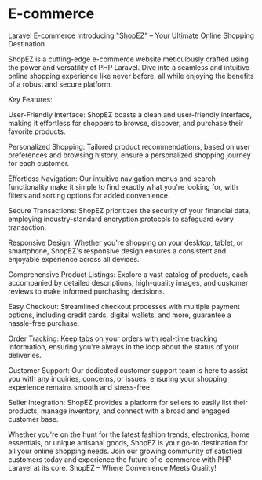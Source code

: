 # E-commerce
Laravel E-commerce
Introducing "ShopEZ" – Your Ultimate Online Shopping Destination

ShopEZ is a cutting-edge e-commerce website meticulously crafted using the power and versatility of PHP Laravel. Dive into a seamless and intuitive online shopping experience like never before, all while enjoying the benefits of a robust and secure platform.

Key Features:

User-Friendly Interface: ShopEZ boasts a clean and user-friendly interface, making it effortless for shoppers to browse, discover, and purchase their favorite products.

Personalized Shopping: Tailored product recommendations, based on user preferences and browsing history, ensure a personalized shopping journey for each customer.

Effortless Navigation: Our intuitive navigation menus and search functionality make it simple to find exactly what you're looking for, with filters and sorting options for added convenience.

Secure Transactions: ShopEZ prioritizes the security of your financial data, employing industry-standard encryption protocols to safeguard every transaction.

Responsive Design: Whether you're shopping on your desktop, tablet, or smartphone, ShopEZ's responsive design ensures a consistent and enjoyable experience across all devices.

Comprehensive Product Listings: Explore a vast catalog of products, each accompanied by detailed descriptions, high-quality images, and customer reviews to make informed purchasing decisions.

Easy Checkout: Streamlined checkout processes with multiple payment options, including credit cards, digital wallets, and more, guarantee a hassle-free purchase.

Order Tracking: Keep tabs on your orders with real-time tracking information, ensuring you're always in the loop about the status of your deliveries.

Customer Support: Our dedicated customer support team is here to assist you with any inquiries, concerns, or issues, ensuring your shopping experience remains smooth and stress-free.

Seller Integration: ShopEZ provides a platform for sellers to easily list their products, manage inventory, and connect with a broad and engaged customer base.

Whether you're on the hunt for the latest fashion trends, electronics, home essentials, or unique artisanal goods, ShopEZ is your go-to destination for all your online shopping needs. Join our growing community of satisfied customers today and experience the future of e-commerce with PHP Laravel at its core. ShopEZ – Where Convenience Meets Quality!

